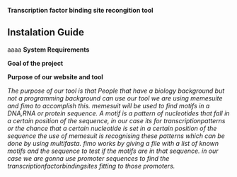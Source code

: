 **Transcription factor binding site recongition tool**


## **Instalation Guide** ##
aaaa
**System Requirements**

**Goal of the project**



**Purpose of our website and tool**

*The purpose of our tool is that People that have a biology background but not a programming background can use our tool
we are using memesuite and fimo to accomplish this. 
memesuit will be used to find motifs in a DNA,RNA or protein sequence.
A motif is a pattern of nucleotides that fall in a certain position of the sequence, in our case its for transcriptionpatterns 
or the chance that a certain nucleotide is set in a certain position of the sequence
the use of memesuit is recognising these patterns which can be done by using multifasta. 
fimo works by giving a file with a list of known motifs and the sequence to test if the motifs are in that sequence. 
in our case we are gonna use promoter sequences to find the transcriptionfactorbindingsites fitting to those promoters.*




